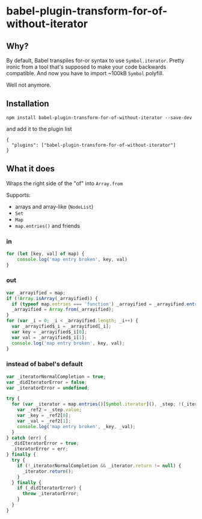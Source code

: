 # babel-plugin-transform-for-of-without-iterator

## Why?

By default, Babel transpiles for-or syntax to use `Symbol.iterator`. Pretty ironic from a tool that's supposed to make your code backwards compatible. And now you have to import ~100kB `Symbol` polyfill.

Well not anymore.

## Installation

```
npm install babel-plugin-transform-for-of-without-iterator --save-dev
```

and add it to the plugin list

```
{
  "plugins": ["babel-plugin-transform-for-of-without-iterator"]
}
```

## What it does

Wraps the right side of the "of" into `Array.from` 

Supports:
* arrays and array-like (`NodeList`)
* `Set`
* `Map`
* `map.entries()` and friends

### in

```js
for (let [key, val] of map) {
	console.log('map entry broken', key, val)
}
```

### out

```js
var _arrayified = map;
if (!Array.isArray(_arrayified)) {
  if (typeof map.entries === 'function') _arrayified = _arrayified.entries();
  _arrayified = Array.from(_arrayified);
}
for (var _i = 0; _i < _arrayified.length; _i++) {
  var _arrayified$_i = _arrayified[_i];
  var key = _arrayified$_i[0];
  var val = _arrayified$_i[1];
  console.log('map entry broken', key, val);
}
```

### instead of babel's default

```js
var _iteratorNormalCompletion = true;
var _didIteratorError = false;
var _iteratorError = undefined;

try {
  for (var _iterator = map.entries()[Symbol.iterator](), _step; !(_iteratorNormalCompletion = (_step = _iterator.next()).done); _iteratorNormalCompletion = true) {
    var _ref2 = _step.value;
    var _key = _ref2[0];
    var _val = _ref2[1];
    console.log('map entry broken', _key, _val);
  }
} catch (err) {
  _didIteratorError = true;
  _iteratorError = err;
} finally {
  try {
    if (!_iteratorNormalCompletion && _iterator.return != null) {
      _iterator.return();
    }
  } finally {
    if (_didIteratorError) {
      throw _iteratorError;
    }
  }
}
```

